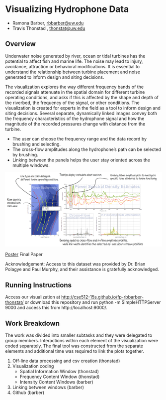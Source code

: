 # Visualizing Hydrophone Data 
* Ramona Barber, rbbarber@uw.edu 
* Travis Thonstad , thonstat@uw.edu 

## Overview
Underwater noise generated by river, ocean or tidal turbines has the potential to affect fish and marine life. The noise may lead to injury, avoidance, attraction or behavioral modifications. It is essential to understand the relationship between turbine placement and noise generated to inform design and siting decisions.

The visualization explores the way different frequency bands of the recorded signals attenuate in the spatial domain for different turbine operating conditions, and asks if this is affected by the shape and depth of the riverbed, the frequency of the signal, or other conditions. The visualization is created for experts in the field as a tool to inform design and siting decisions. Several separate, dynamically linked images convey both the frequency characteristics of the hydrophone signal and how the magnitude of the recorded pressures change with distance from the turbine.
* The user can choose the frequency range and the data record by brushing and selecting.
* The cross-flow amplitudes along the hydrophone’s path can be selected by brushing.
* Linking between the panels helps the user stay oriented across the multiple windows.

![Overview](visIm.png)

[Poster](final/poster-rbbarber-thonstat.pdf)
Final Paper

Acknowledgement: Access to this dataset was provided by Dr. Brian Polagye and Paul Murphy, and their assistance is gratefully acknowledged.

## Running Instructions
Access our visualization at http://cse512-15s.github.io/fp-rbbarber-thonstat/ or download this repository and run python -m SimpleHTTPServer 9000 and access this from http://localhost:9000/.

## Work Breakdown
The work was divided into smaller subtasks and they were delegated to group members. Interactions within each element of the visualization were coded separately. The final tool was constructed from the separate elements and additional time was required to link the plots together. 

1. Off-line data processing and csv creation (thonstad)
2. Visualization coding
   * Spatial Information Window (thonstad)	
   * Frequency Content Window (thonstad)
   * Intensity Content Windows (barber)
3. Linking between windows (barber)
4. Github (barber)





